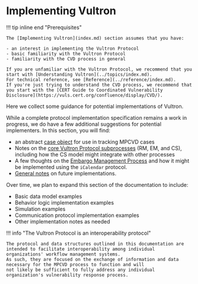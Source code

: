 # Implementing Vultron

!!! tip inline end "Prerequisites"

    The [Implementing Vultron](index.md) section assumes that you have:
    
    - an interest in implementing the Vultron Protocol
    - basic familiarity with the Vultron Protocol
    - familiarity with the CVD process in general

    If you are unfamiliar with the Vultron Protocol, we recommend that you start with [Understanding Vultron](../topics/index.md).
    For technical reference, see [Reference](../reference/index.md).
    If you're just trying to understand the CVD process, we recommend that you start with the [CERT Guide to Coordinated Vulnerability Disclosure](https://vuls.cert.org/confluence/display/CVD/).

Here we collect some guidance for potential implementations of Vultron.

While a complete protocol implementation specification remains a work in progress, we do have a few additional 
suggestions for potential implementers.
In this section, you will find:

- an abstract [case object](case_object.md) for use in tracking MPCVD cases
- Notes on the [core Vultron Protocol subprocesses](process_implementation.md) (RM, EM, and CS), including how the CS model might integrate with
other processes
- A few thoughts on the [Embargo Management Process](em_icalendar.md) and how it might be implemented using the `iCalendar` protocol. 
- [General notes](general_implementation.md) on future implementations.

Over time, we plan to expand this section of the documentation to include:

- Basic data model examples
- Behavior logic implementation examples
- Simulation examples
- Communication protocol implementation examples
- Other implementation notes as needed

!!! info "The Vultron Protocol is an interoperability protocol"

    The protocol and data structures outlined in this documentation are intended to facilitate interoperability among individual 
    organizations' workflow management systems.
    As such, they are focused on the exchange of information and data necessary for the MPCVD process to function and will 
    not likely be sufficient to fully address any individual organization's vulnerability response process.


